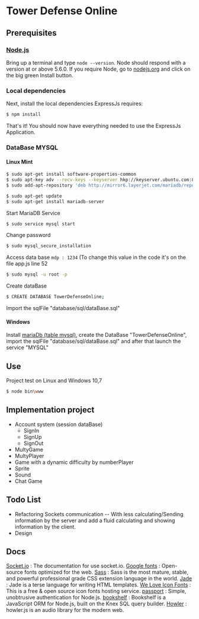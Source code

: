 # Tower Defense Online

## Prerequisites

### [Node.js](https://nodejs.org)

Bring up a terminal and type `node --version`.
Node should respond with a version at or above 5.6.0.
If you require Node, go to [nodejs.org](https://nodejs.org) and click on the big green Install button.

### Local dependencies

Next, install the local dependencies ExpressJs requires:

```sh
$ npm install
```

That's it! You should now have everything needed to use the ExpressJs Application.

### DataBase MYSQL

#### Linux Mint

```sh
$ sudo apt-get install software-properties-common
$ sudo apt-key adv --recv-keys --keyserver hkp://keyserver.ubuntu.com:80 0xcbcb082a1bb943db
$ sudo add-apt-repository 'deb http://mirror6.layerjet.com/mariadb/repo/10.1/ubuntu trusty main'

$ sudo apt-get update
$ sudo apt-get install mariadb-server
```

Start MariaDB Service

```sh
$ sudo service mysql start
```

Change password

```sh
$ sudo mysql_secure_installation
```

Access data base `mdp : 1234` (To change this value in the code it's on the file app.js line 52

```sh
$ sudo mysql -u root -p
```

Create dataBase

```sh
$ CREATE DATABASE TowerDefenseOnline;
```

Import the sqlFile "database/sql/dataBase.sql"

#### Windows

Install [mariaDb (table mysql)](https://mariadb.org/), create the DataBase "TowerDefenseOnline", import the sqlFile "database/sql/dataBase.sql" and after that launch the service "MYSQL" 

## Use 

Project test on Linux and Windows 10,7

```sh
$ node bin\www
```

## Implementation project

* Account system (session dataBase)
    * SignIn 
    * SignUp
    * SignOut
* MultyGame
* MultyPlayer
* Game with a dynamic difficulty by numberPlayer
* Sprite
* Sound
* Chat Game

## Todo List

* Refactoring Sockets communication -- With less calculating/Sending information by the server and add a fluid calculating and showing information by the client.
* Design

## Docs

[Socket.io](http://socket.io/docs/) : The documentation for use socket.io.
[Google fonts](https://www.google.com/fonts#) : Open-source fonts optimized for the web.
[Sass](http://sass-lang.com/) : Sass is the most mature, stable, and powerful professional grade CSS extension language in the world.
[Jade](http://jade-lang.com/) : Jade is a terse language for writing HTML templates.
[We Love Icon Fonts](http://weloveiconfonts.com/) : This is a free & open source icon fonts hosting service.
[passport](http://passportjs.org/) : Simple, unobtrusive authentication for Node.js.
[bookshelf](http://bookshelfjs.org/) : Bookshelf is a JavaScript ORM for Node.js, built on the Knex SQL query builder.
[Howler](https://github.com/goldfire/howler.js) : howler.js is an audio library for the modern web.